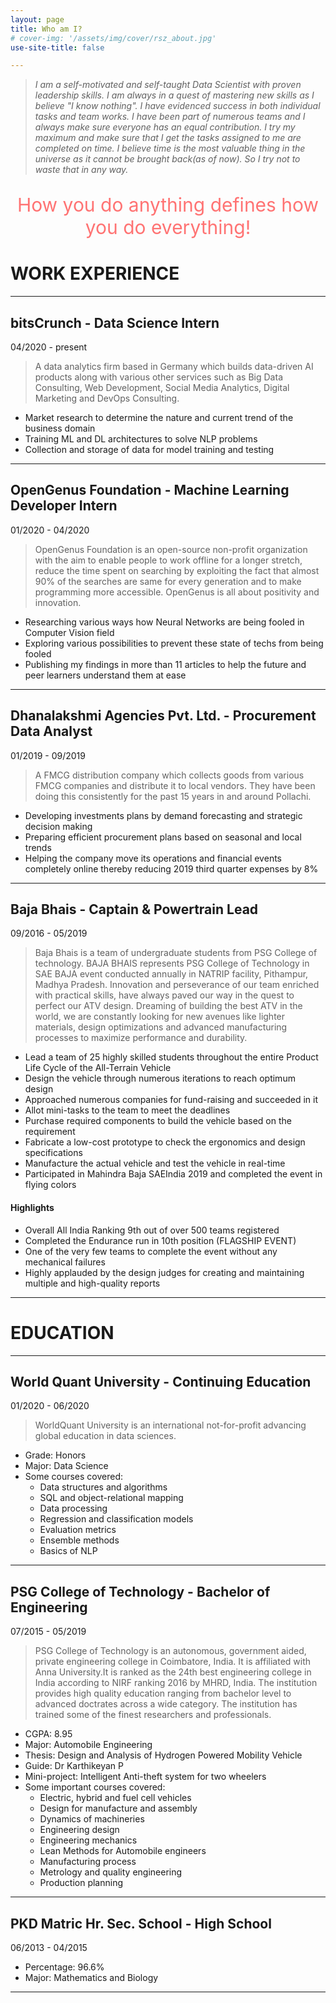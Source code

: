 ```yaml
---
layout: page
title: Who am I?
# cover-img: '/assets/img/cover/rsz_about.jpg'
use-site-title: false

---
```


>*I am a self-motivated and self-taught Data Scientist with proven leadership skills. I am always in a quest of mastering new skills as I believe "I know nothing". I have evidenced success in both individual tasks and team works. I have been part of numerous teams and I always make sure everyone has an equal contribution. I try my maximum and make sure that I get the tasks assigned to me are completed on time. I believe time is the most valuable thing in the universe as it cannot be brought back(as of now). So I try not to waste that in any way.*

<p style="font-size:30px; color:#ff7373; text-align: center">How you do anything defines how you do everything!</p>

# WORK EXPERIENCE

---
## bitsCrunch - **Data Science Intern**
04/2020 - present
> A data analytics firm based in Germany which builds data-driven AI products along with various other services such as Big Data Consulting, Web Development, Social Media Analytics, Digital Marketing and DevOps Consulting. 

* Market research to determine the nature and current trend of the business domain
* Training ML and DL architectures to solve NLP problems
* Collection and storage of data for model training and testing

---
## OpenGenus Foundation - **Machine Learning Developer Intern**
01/2020 - 04/2020
> OpenGenus Foundation is an open-source non-profit organization with the aim to enable people to work offline for a longer stretch, reduce the time spent on searching by exploiting the fact that almost 90% of the searches are same for every generation and to make programming more accessible. OpenGenus is all about positivity and innovation. 

* Researching various ways how Neural Networks are being fooled in Computer Vision field
* Exploring various possibilities to prevent these state of techs from being fooled
* Publishing my findings in more than 11 articles to help the future and peer learners understand them at ease

---
## Dhanalakshmi Agencies Pvt. Ltd. - **Procurement Data Analyst**
01/2019 - 09/2019
> A FMCG distribution company which collects goods from various FMCG companies and distribute it to local vendors. They have been doing this consistently for the past 15 years in and around Pollachi. 

* Developing investments plans by demand forecasting and strategic decision making
* Preparing efficient procurement plans based on seasonal and local trends
* Helping the company move its operations and financial events completely online thereby reducing 2019 third quarter expenses by 8%

---

## Baja Bhais - **Captain & Powertrain Lead**
09/2016 - 05/2019
> Baja Bhais is a team of undergraduate students from PSG College of technology. BAJA BHAIS represents PSG College of Technology in SAE BAJA event conducted annually in NATRIP facility, Pithampur, Madhya Pradesh. Innovation and perseverance of our team enriched with practical skills, have always paved our way in the quest to perfect our ATV design. Dreaming of building the best ATV in the world, we are constantly looking for new avenues like lighter materials, design optimizations and advanced manufacturing processes to maximize performance and durability.

* Lead a team of 25 highly skilled students throughout the entire Product Life Cycle of the All-Terrain Vehicle
* Design the vehicle through numerous iterations to reach optimum design
* Approached numerous companies for fund-raising and succeeded in it
* Allot mini-tasks to the team to meet the deadlines
* Purchase required components to build the vehicle based on the requirement
* Fabricate a low-cost prototype to check the ergonomics and design specifications
* Manufacture the actual vehicle and test the vehicle in real-time
* Participated in Mahindra Baja SAEIndia 2019 and completed the event in flying colors

#### Highlights
* Overall All India Ranking 9th out of over 500 teams registered
* Completed the Endurance run in 10th position (FLAGSHIP EVENT)
* One of the very few teams to complete the event without any mechanical failures
* Highly applauded by the design judges for creating and maintaining multiple and high-quality reports

---

# EDUCATION

---
## World Quant University - **Continuing Education**
01/2020 - 06/2020
> WorldQuant University is an international not-for-profit advancing global education in data sciences.

* Grade: Honors
* Major: Data Science
* Some courses covered:
  - Data structures and algorithms
  - SQL and object-relational mapping
  - Data processing
  - Regression and classification models
  - Evaluation metrics
  - Ensemble methods
  - Basics of NLP

---
## PSG College of Technology - **Bachelor of Engineering**
07/2015 - 05/2019
> PSG College of Technology is an autonomous, government aided, private engineering college in Coimbatore, India. It is affiliated with Anna University.It is ranked as the 24th best engineering college in India according to NIRF ranking 2016 by MHRD, India. The institution provides high quality education ranging from bachelor level to advanced doctrates across a wide category. The institution has trained some of the finest researchers and professionals.

* CGPA: 8.95
* Major: Automobile Engineering
* Thesis: Design and Analysis of Hydrogen Powered Mobility Vehicle
* Guide: Dr Karthikeyan P
* Mini-project: Intelligent Anti-theft system for two wheelers
* Some important courses covered:
  - Electric, hybrid and fuel cell vehicles
  - Design for manufacture and assembly
  - Dynamics of machineries
  - Engineering design
  - Engineering mechanics
  - Lean Methods for Automobile engineers
  - Manufacturing process
  - Metrology and quality engineering
  - Production planning

---
## PKD Matric Hr. Sec. School - **High School**
06/2013 - 04/2015
* Percentage: 96.6%
* Major: Mathematics and Biology

---
